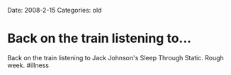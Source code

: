 Date: 2008-2-15
Categories: old

# Back on the train listening to...

Back on the train listening to Jack Johnson's Sleep Through Static. Rough week. #illness
